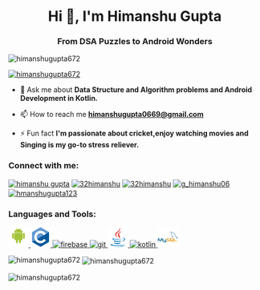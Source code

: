 <h1 align="center">Hi 👋, I'm Himanshu Gupta</h1>
<h3 align="center">From DSA Puzzles to Android Wonders</h3>

<p align="left"> <img src="https://komarev.com/ghpvc/?username=himanshugupta672&label=Profile%20views&color=0e75b6&style=flat" alt="himanshugupta672" /> </p>

<p align="left"> <a href="https://github.com/ryo-ma/github-profile-trophy"><img src="https://github-profile-trophy.vercel.app/?username=himanshugupta672" alt="himanshugupta672" /></a> </p>

- 💬 Ask me about **Data Structure and Algorithm problems and Android Development in Kotlin.**

- 📫 How to reach me **himanshugupta0669@gmail.com**

- ⚡ Fun fact **I'm passionate about cricket,enjoy watching movies and Singing is my go-to stress reliever.**

<h3 align="left">Connect with me:</h3>
<p align="left">
<a href="https://linkedin.com/in/himanshu gupta" target="blank"><img align="center" src="https://raw.githubusercontent.com/rahuldkjain/github-profile-readme-generator/master/src/images/icons/Social/linked-in-alt.svg" alt="himanshu gupta" height="30" width="40" /></a>
<a href="https://instagram.com/32himanshu" target="blank"><img align="center" src="https://raw.githubusercontent.com/rahuldkjain/github-profile-readme-generator/master/src/images/icons/Social/instagram.svg" alt="32himanshu" height="30" width="40" /></a>
<a href="https://www.naukri.com/code360/profile/266b1ffa-35c7-4481-a22f-4ca03fd7b85a" target="blank"><img align="center" src="https://encrypted-tbn0.gstatic.com/images?q=tbn:ANd9GcR338DGdn9GPZv7XwC1o1a9pu7EfkeG5cxkdZE2FouY8NLLPtcWPPjdDfWAp98EFtX7238&usqp=CAU" alt="32himanshu" height="30" width="40" /></a>  
<a href="https://www.codechef.com/users/g_himanshu06" target="blank"><img align="center" src="https://cdn.jsdelivr.net/npm/simple-icons@3.1.0/icons/codechef.svg" alt="g_himanshu06" height="30" width="40" /></a>
<a href="https://leetcode.com/u/hmanshugupta123/" target="blank"><img align="center" src="https://raw.githubusercontent.com/rahuldkjain/github-profile-readme-generator/master/src/images/icons/Social/leet-code.svg" alt="hmanshugupta123" height="30" width="40" /></a>
</p>

<h3 align="left">Languages and Tools:</h3>
<p align="left"> <a href="https://developer.android.com" target="_blank" rel="noreferrer"> <img src="https://raw.githubusercontent.com/devicons/devicon/master/icons/android/android-original-wordmark.svg" alt="android" width="40" height="40"/> </a> <a href="https://www.cprogramming.com/" target="_blank" rel="noreferrer"> <img src="https://raw.githubusercontent.com/devicons/devicon/master/icons/c/c-original.svg" alt="c" width="40" height="40"/> </a> <a href="https://firebase.google.com/" target="_blank" rel="noreferrer"> <img src="https://www.vectorlogo.zone/logos/firebase/firebase-icon.svg" alt="firebase" width="40" height="40"/> </a> <a href="https://git-scm.com/" target="_blank" rel="noreferrer"> <img src="https://www.vectorlogo.zone/logos/git-scm/git-scm-icon.svg" alt="git" width="40" height="40"/> </a> <a href="https://www.java.com" target="_blank" rel="noreferrer"> <img src="https://raw.githubusercontent.com/devicons/devicon/master/icons/java/java-original.svg" alt="java" width="40" height="40"/> </a> <a href="https://kotlinlang.org" target="_blank" rel="noreferrer"> <img src="https://www.vectorlogo.zone/logos/kotlinlang/kotlinlang-icon.svg" alt="kotlin" width="40" height="40"/> </a> <a href="https://www.mysql.com/" target="_blank" rel="noreferrer"> <img src="https://raw.githubusercontent.com/devicons/devicon/master/icons/mysql/mysql-original-wordmark.svg" alt="mysql" width="40" height="40"/> </a> </p>

<p><img align="left" src="https://github-readme-stats.vercel.app/api/top-langs?username=himanshugupta672&show_icons=true&locale=en&layout=compact" alt="himanshugupta672" /></p>

<p>&nbsp;<img align="center" src="https://github-readme-stats.vercel.app/api?username=himanshugupta672&show_icons=true&locale=en" alt="himanshugupta672" /></p>

<p><img align="center" src="https://github-readme-streak-stats.herokuapp.com/?user=himanshugupta672&" alt="himanshugupta672" /></p>
